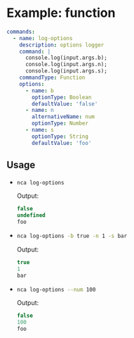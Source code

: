 # Example: function

```yml
commands:
  - name: log-options
    description: options logger
    command: |
      console.log(input.args.b);
      console.log(input.args.n);
      console.log(input.args.s);
    commandType: Function
    options:
      - name: b
        optionType: Boolean
        defaultValue: 'false'
      - name: n
        alternativeName: num
        optionType: Number
      - name: s
        optionType: String
        defaultValue: 'foo'
```

## Usage

- ```bash
  nca log-options
  ```

  Output:

  ```js
  false
  undefined
  foo
  ```

- ```bash
  nca log-options -b true -n 1 -s bar
  ```

  Output:

  ```js
  true
  1
  bar
  ```

- ```bash
  nca log-options --num 100
  ```

  Output:

  ```js
  false
  100
  foo
  ```
